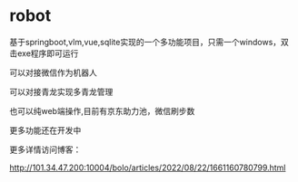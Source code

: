 # robot

基于springboot,vlm,vue,sqlite实现的一个多功能项目，只需一个windows，双击exe程序即可运行

  可以对接微信作为机器人
  
  可以对接青龙实现多青龙管理
  
  也可以纯web端操作,目前有京东助力池，微信刷步数
  
  更多功能还在开发中
  


更多详情访问博客：

  http://101.34.47.200:10004/bolo/articles/2022/08/22/1661160780799.html
